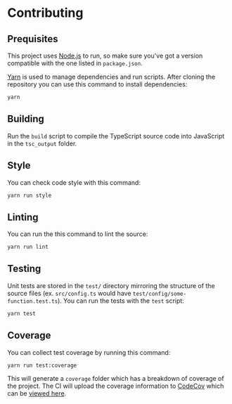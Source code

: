 # Contributing

## Prequisites

This project uses [Node.js](https://nodejs.org) to run, so make sure you've got a version compatible with the one listed in `package.json`.

[Yarn](https://yarnpkg.com) is used to manage dependencies and run scripts.
After cloning the repository you can use this command to install dependencies:

```sh
yarn
```

## Building

Run the `build` script to compile the TypeScript source code into JavaScript in the `tsc_output` folder.

## Style

You can check code style with this command:

```sh
yarn run style
```

## Linting

You can run the this command to lint the source:

```sh
yarn run lint
```

## Testing

Unit tests are stored in the `test/` directory mirroring the structure of the source files (ex. `src/config.ts` would have `test/config/some-function.test.ts`).
You can run the tests with the `test` script:

```sh
yarn test
```

## Coverage

You can collect test coverage by running this command:

```sh
yarn run test:coverage
```

This will generate a `coverage` folder which has a breakdown of coverage of the project.
The CI will upload the coverage information to [CodeCov](https://codecov.io) which can be [viewed here](https://codecov.io/gh/jonahsnider/typescript-starter).
